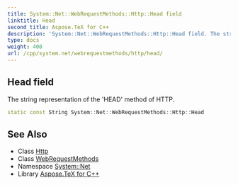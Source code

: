 ```yaml
---
title: System::Net::WebRequestMethods::Http::Head field
linktitle: Head
second_title: Aspose.TeX for C++
description: 'System::Net::WebRequestMethods::Http::Head field. The string representation of the ''HEAD'' method of HTTP in C++.'
type: docs
weight: 400
url: /cpp/system.net/webrequestmethods/http/head/
---
```

## Head field


The string representation of the 'HEAD' method of HTTP.

```cpp
static const String System::Net::WebRequestMethods::Http::Head
```

## See Also

* Class [Http](../)
* Class [WebRequestMethods](../../)
* Namespace [System::Net](../../../)
* Library [Aspose.TeX for C++](../../../../)
